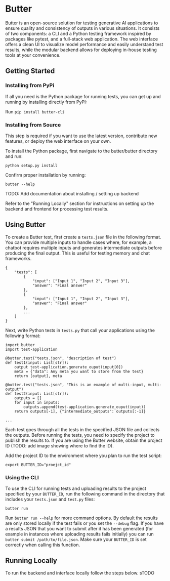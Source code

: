 # Butter

Butter is an open-source solution for testing generative AI applications to ensure quality and consistency of outputs in various situations. It consists of two components: a CLI and a Python testing framework inspired by packages like pytest, and a full-stack web application. The web interface offers a clean UI to visualize model performance and easily understand test results, while the modular backend allows for deploying in-house testing tools at your convenience.

## Getting Started


### Installing from PyPi

If all you need is the Python package for running tests, you can get up and running by installing directly from PyPI: 

Run `pip install butter-cli`

### Installing from Source

This step is required if you want to use the latest version, contribute new features, or deploy the web interface on your own.

To install the Python package, first navigate to the butter/butter directory and run:

```
python setup.py install
```

Confirm proper installation by running:

```
butter --help
```
TODO: Add documentation about installing / setting up backend

Refer to the "Running Locally" section for instructions on setting up the backend and frontend for processing test results.


## Using Butter

To create a Butter test, first create a `tests.json` file in the following format. You can provide multiple inputs to handle cases where, for example, a chatbot requires multiple inputs and generates intermediate outputs before producing the final output. This is useful for testing memory and chat frameworks.

```
{
    "tests": [
        {
            "input": ["Input 1", "Input 2", "Input 3"],
            "answer": "Final answer"
        },
        {
            "input": ["Input 1", "Input 2", "Input 3"],
            "answer": "Final answer"
        },
        ...
    ]
}
```

Next, write Python tests in `tests.py` that call your applications using the following format: 

```
import butter
import test-application

@butter.test("tests.json", "description of test")
def test1(input: List[str]):
    output test-application.generate_ouput(input[0])
    meta = {"data": Any meta you want to store from the test}
    return [output], meta

@butter.test("tests.json", "This is an example of multi-input, multi-output")
def test2(input: List[str]):
    outputs = []
    for input in inputs:
        outputs.append(test-application.generate_ouput(input))
    return outputs[-1], {"intermediate_outputs": outputs[:-1]}

...
```

Each test goes through all the tests in the specified JSON file and collects the outputs. Before running the tests, you need to specify the project to publish the results to. If you are using the Butter website, obtain the project ID (TODO: add image showing where to find the ID).

Add the project ID to the environment where you plan to run the test script:

```
export BUTTER_ID="proejct_id"
```

### Using the CLI

To use the CLI for running tests and uploading results to the project specified by your `BUTTER_ID`, run the following command in the directory that includes your `tests.json` and `test.py` files:

```
butter run
```

Run `butter run --help` for more command options. By default the results are only stored locally if the test fails or you set the `--debug` flag. If you have a results JSON that you want to submit after it has been generated (for example in instances where uploading results fails initially) you can run `butter submit /path/to/file.json`. Make sure your `BUTTER_ID` is set correctly when calling this function.

## Running Locally

To run the backend and interface locally follow the steps below. sTODO